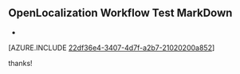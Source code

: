 ## OpenLocalization Workflow Test MarkDown
* 

[AZURE.INCLUDE [22df36e4-3407-4d7f-a2b7-21020200a852](calleeMd1.md)]

 
thanks!